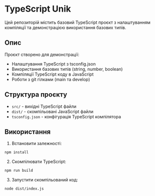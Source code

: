 # TypeScript Unik

Цей репозиторій містить базовий TypeScript проєкт з налаштуванням компіляції та демонстрацією використання базових типів.

## Опис

Проєкт створено для демонстрації:
- Налаштування TypeScript з tsconfig.json
- Використання базових типів (string, number, boolean)
- Компіляції TypeScript коду в JavaScript
- Роботи з git гілками (main та develop)

## Структура проєкту

- `src/` - вихідні TypeScript файли
- `dist/` - скомпільовані JavaScript файли
- `tsconfig.json` - конфігурація TypeScript компілятора

## Використання

1. Встановити залежності:
```bash
npm install
```

2. Скомпілювати TypeScript:
```bash
npm run build
```

3. Запустити скомпільований код:
```bash
node dist/index.js
```
